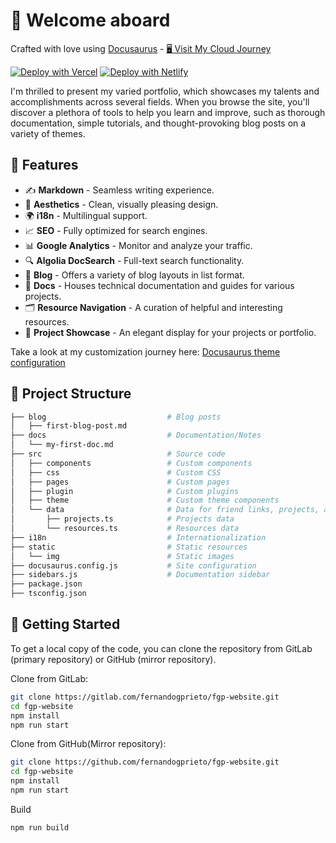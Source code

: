 # 👋 Welcome aboard

Crafted with love using [Docusaurus](https://docusaurus.io/) - [🖥 Visit My Cloud Journey](https://fernandogprieto.com)

[![Deploy with Vercel](https://vercel.com/button)](https://vercel.com/new/clone?repository-url=https://gitlab.com/fernandogprieto/fgp-website.git&project-name=fgp-website&repo-name=fgp-website) [![Deploy with Netlify](https://www.netlify.com/img/deploy/button.svg)](https://app.netlify.com/start/deploy?repository=https://gitlab.com/fernandogprieto/fgp-website)

I'm thrilled to present my varied portfolio, which showcases my talents and accomplishments across several fields. When you browse the site, you'll discover a plethora of tools to help you learn and improve, such as thorough documentation, simple tutorials, and thought-provoking blog posts on a variety of themes.

## 🚀 Features

- ✍️ **Markdown** - Seamless writing experience.
- 🎨 **Aesthetics** - Clean, visually pleasing design.
- 🌍 **i18n** - Multilingual support.
- 📈 **SEO** - Fully optimized for search engines.
- 📊 **Google Analytics** - Monitor and analyze your traffic.
- 🔍 **Algolia DocSearch** - Full-text search functionality.
- 📑 **Blog** - Offers a variety of blog layouts in list format.
- 📑 **Docs** - Houses technical documentation and guides for various projects.
- 🗂 **Resource Navigation** - A curation of helpful and interesting resources.
- 💼 **Project Showcase** - An elegant display for your projects or portfolio.

Take a look at my customization journey here: [Docusaurus theme configuration](https://www.fernandogprieto.com/docs/docusuarus-intro)

## 📁 Project Structure

```bash
├── blog                           # Blog posts
│   ├── first-blog-post.md
├── docs                           # Documentation/Notes
│   └── my-first-doc.md
├── src                            # Source code
│   ├── components                 # Custom components
│   ├── css                        # Custom CSS
│   ├── pages                      # Custom pages
│   ├── plugin                     # Custom plugins
│   ├── theme                      # Custom theme components
│   └── data                       # Data for friend links, projects, and resources
│       ├── projects.ts            # Projects data
│       └── resources.ts           # Resources data
├── i18n                           # Internationalization
├── static                         # Static resources
│   └── img                        # Static images
├── docusaurus.config.js           # Site configuration
├── sidebars.js                    # Documentation sidebar
├── package.json
├── tsconfig.json
```

## 🏁 Getting Started

To get a local copy of the code, you can clone the repository from GitLab (primary repository) or GitHub (mirror repository).

Clone from GitLab:

```sh
git clone https://gitlab.com/fernandogprieto/fgp-website.git
cd fgp-website
npm install
npm run start
```

Clone from GitHub(Mirror repository):

```sh
git clone https://github.com/fernandogprieto/fgp-website.git
cd fgp-website
npm install
npm run start
```

Build

```sh
npm run build
```
